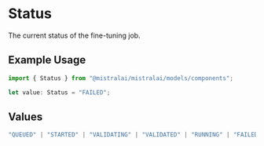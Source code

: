 # Status

The current status of the fine-tuning job.

## Example Usage

```typescript
import { Status } from "@mistralai/mistralai/models/components";

let value: Status = "FAILED";
```

## Values

```typescript
"QUEUED" | "STARTED" | "VALIDATING" | "VALIDATED" | "RUNNING" | "FAILED_VALIDATION" | "FAILED" | "SUCCESS" | "CANCELLED" | "CANCELLATION_REQUESTED"
```